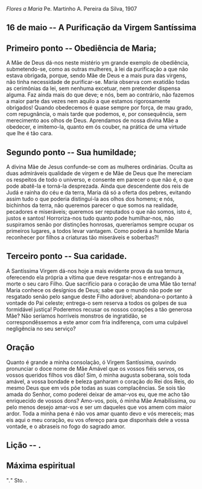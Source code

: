 *Flores a Maria*
Pe. Martinho A. Pereira da Silva, 1907

## 16 de  maio -- A Purificação da Virgem Santíssima

## Primeiro ponto -- Obediência de Maria;

A Mãe de Deus dá-nos neste mistério ym grande exemplo de obediência, submetendo-se, como as outras mulheres, à lei da purificação a que não estava obrigada, porque, sendo Mãe de Deus e a mais pura das virgens, não tinha necessidade de purificar-se. Maria observa com exatidão todas as cerimônias da lei, sem nenhuma excetuar, nem pretender dispensa alguma. Faz ainda mais do que deve; e nós, bem ao contrário, não fazemos a maior parte das vezes nem aquilo a que estamos rigorosamente obrigados! Quando obedecemos é quase sempre por força, de mau grado, com repugnância, o mais tarde que podemos, e, por consequência, sem merecimento aos olhos de Deus. Aprendamos de nossa divina Mãe a obedecer, e imitemo-la, quanto em ós couber, na prática de uma virtude que lhe é tão cara.

## Segundo ponto -- Sua humildade;

A divina Mãe de Jesus confunde-se com as mulheres ordinárias. Oculta as duas admiráveis qualidade de virgem e de Mãe de Deus que lhe mereciam os respeitos de todo o universo, e consente em parecer o que não é, o que pode abatê-la e torná-la desprezada. Ainda que descendente dos reis de Judá e rainha do céu e da terra, Maria dá só a oferta dos pebres, evitando assim tudo o que poderia distinguí-la aos olhos dos homens; e nós, bichinhos da terra, não queremos parecer o que somos na realidade, pecadores e miseráveis; queremos ser reputados o que não somos, isto é, justos e santos! Horroriza-nos tudo quanto pode humilhar-nos, não suspiramos senão por distinções honrosas, quereríamos sempre ocupar os primeiros lugares, a todos levar vantagem. Como poderá a humilde Maria reconhecer por filhos a criaturas tão miseráveis e soberbas?!

## Terceiro ponto -- Sua caridade.

A Santíssima Virgem dá-nos hoje a mais evidente prova da sua ternura, oferecendo ela própria a vítima que deve resgatar-nos e entregando à morte o seu caro Filho. Que sacrifício para o coração de uma Mãe tão terna! Maria conhece os desígnios de Deus; sabe que o mundo não pode ser resgatado senão pelo sangue deste Filho adorável; abandona-o portanto à vontade do Pai celeste; entrega-o sem reserva a todos os golpes de sua formidável justiça! Poderemos recusar os nossos corações a tão generosa Mãe? Não seríamos horríveis monstros de ingratidão, se correspondêssemos a este amor com fria indiferença, com uma culpável negligência no seu serviço?

## Oração

Quanto é grande a minha consolação, ó Virgem Santíssima, ouvindo pronunciar o doce nome de Mãe Amável que os vossos fiéis servos, os vossos queridos filhos vos dão! Sim, ó minha augusta soberana, sois toda amável, a vossa bondade e beleza ganharam o coração do Rei dos Reis, do mesmo Deus que em vós põe todas as suas complacências. Se sois tão amada do Senhor, como poderei deixar de amar-vos eu, que me acho tão enriquecido de vossos dons? Amo-vos, pois, ó minha Mãe Amabilíssima, ou pelo menos desejo amar-vos e ser um daqueles que vos amem com maior ardor. Toda a minha pena é não vos amar quanto devo e vós mereceis; mas eis aqui o meu coração, eu vos ofereço para que disponhais dele a vossa vontade, e o abraseis no fogo do sagrado amor.

## Lição -- .

## Máxima espiritual

"_._" Sto. .

